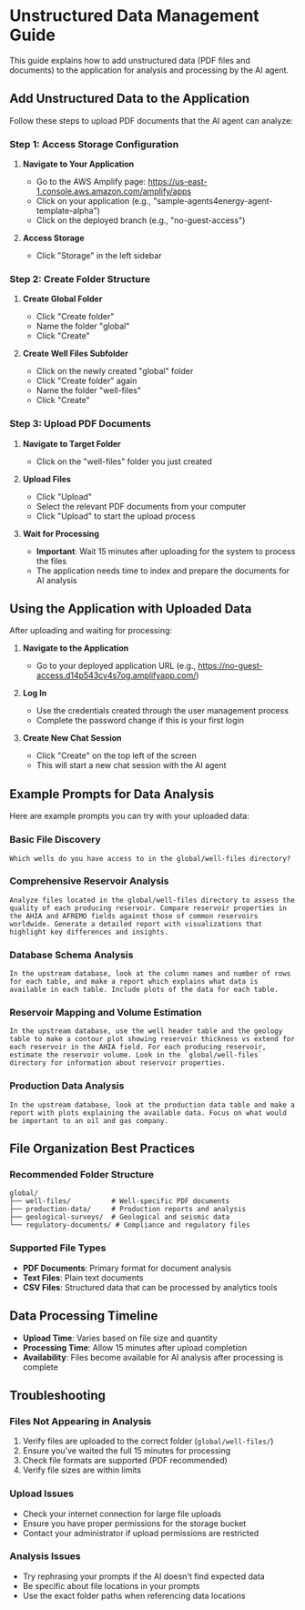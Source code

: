 # Unstructured Data Management Guide

This guide explains how to add unstructured data (PDF files and documents) to the application for analysis and processing by the AI agent.

## Add Unstructured Data to the Application

Follow these steps to upload PDF documents that the AI agent can analyze:

### Step 1: Access Storage Configuration

1. **Navigate to Your Application**
   - Go to the AWS Amplify page: https://us-east-1.console.aws.amazon.com/amplify/apps
   - Click on your application (e.g., "sample-agents4energy-agent-template-alpha")
   - Click on the deployed branch (e.g., "no-guest-access")

2. **Access Storage**
   - Click "Storage" in the left sidebar

### Step 2: Create Folder Structure

1. **Create Global Folder**
   - Click "Create folder"
   - Name the folder "global"
   - Click "Create"

2. **Create Well Files Subfolder**
   - Click on the newly created "global" folder
   - Click "Create folder" again
   - Name the folder "well-files"
   - Click "Create"

### Step 3: Upload PDF Documents

1. **Navigate to Target Folder**
   - Click on the "well-files" folder you just created

2. **Upload Files**
   - Click "Upload"
   - Select the relevant PDF documents from your computer
   - Click "Upload" to start the upload process

3. **Wait for Processing**
   - **Important**: Wait 15 minutes after uploading for the system to process the files
   - The application needs time to index and prepare the documents for AI analysis

## Using the Application with Uploaded Data

After uploading and waiting for processing:

1. **Navigate to the Application**
   - Go to your deployed application URL (e.g., https://no-guest-access.d14p543cy4s7og.amplifyapp.com/)

2. **Log In**
   - Use the credentials created through the user management process
   - Complete the password change if this is your first login

3. **Create New Chat Session**
   - Click "Create" on the top left of the screen
   - This will start a new chat session with the AI agent

## Example Prompts for Data Analysis

Here are example prompts you can try with your uploaded data:

### Basic File Discovery
```
Which wells do you have access to in the global/well-files directory?
```

### Comprehensive Reservoir Analysis
```
Analyze files located in the global/well-files directory to assess the quality of each producing reservoir. Compare reservoir properties in the AHIA and AFREMO fields against those of common reservoirs worldwide. Generate a detailed report with visualizations that highlight key differences and insights.
```

### Database Schema Analysis
```
In the upstream database, look at the column names and number of rows for each table, and make a report which explains what data is available in each table. Include plots of the data for each table.
```

### Reservoir Mapping and Volume Estimation
```
In the upstream database, use the well header table and the geology table to make a contour plot showing reservoir thickness vs extend for each reservoir in the AHIA field. For each producing reservoir, estimate the reservoir volume. Look in the `global/well-files` directory for information about reservoir properties.
```

### Production Data Analysis
```
In the upstream database, look at the production data table and make a report with plots explaining the available data. Focus on what would be important to an oil and gas company.
```

## File Organization Best Practices

### Recommended Folder Structure
```
global/
├── well-files/          # Well-specific PDF documents
├── production-data/     # Production reports and analysis
├── geological-surveys/  # Geological and seismic data
└── regulatory-documents/ # Compliance and regulatory files
```

### Supported File Types
- **PDF Documents**: Primary format for document analysis
- **Text Files**: Plain text documents
- **CSV Files**: Structured data that can be processed by analytics tools

## Data Processing Timeline

- **Upload Time**: Varies based on file size and quantity
- **Processing Time**: Allow 15 minutes after upload completion
- **Availability**: Files become available for AI analysis after processing is complete

## Troubleshooting

### Files Not Appearing in Analysis
1. Verify files are uploaded to the correct folder (`global/well-files/`)
2. Ensure you've waited the full 15 minutes for processing
3. Check file formats are supported (PDF recommended)
4. Verify file sizes are within limits

### Upload Issues
- Check your internet connection for large file uploads
- Ensure you have proper permissions for the storage bucket
- Contact your administrator if upload permissions are restricted

### Analysis Issues
- Try rephrasing your prompts if the AI doesn't find expected data
- Be specific about file locations in your prompts
- Use the exact folder paths when referencing data locations
